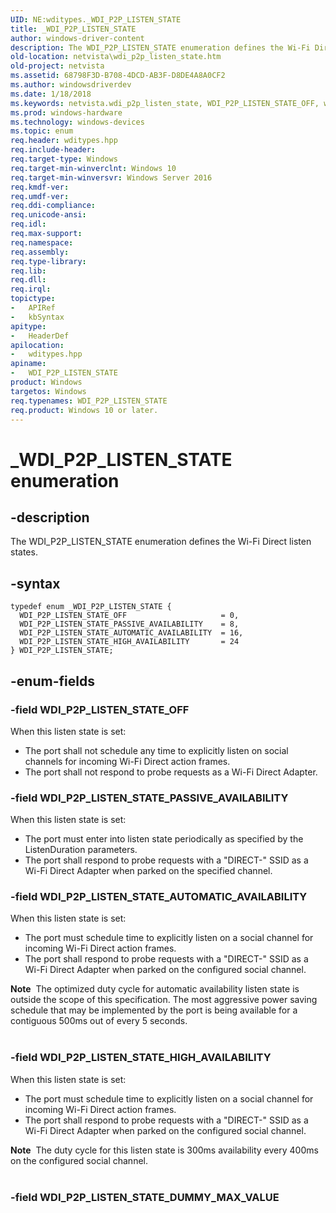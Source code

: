 ```yaml
---
UID: NE:wditypes._WDI_P2P_LISTEN_STATE
title: _WDI_P2P_LISTEN_STATE
author: windows-driver-content
description: The WDI_P2P_LISTEN_STATE enumeration defines the Wi-Fi Direct listen states.
old-location: netvista\wdi_p2p_listen_state.htm
old-project: netvista
ms.assetid: 68798F3D-B708-4DCD-AB3F-D8DE4A8A0CF2
ms.author: windowsdriverdev
ms.date: 1/18/2018
ms.keywords: netvista.wdi_p2p_listen_state, WDI_P2P_LISTEN_STATE_OFF, wditypes/WDI_P2P_LISTEN_STATE, wditypes/WDI_P2P_LISTEN_STATE_OFF, wditypes/WDI_P2P_LISTEN_STATE_HIGH_AVAILABILITY, netvista.wifi_p2p_listen_state, WDI_P2P_LISTEN_STATE_HIGH_AVAILABILITY, wditypes/WDI_P2P_LISTEN_STATE_PASSIVE_AVAILABILITY, WDI_P2P_LISTEN_STATE, _WDI_P2P_LISTEN_STATE, wditypes/WDI_P2P_LISTEN_STATE_AUTOMATIC_AVAILABILITY, WDI_P2P_LISTEN_STATE enumeration [Device and Driver Installation], WDI_P2P_LISTEN_STATE_PASSIVE_AVAILABILITY, WDI_P2P_LISTEN_STATE_AUTOMATIC_AVAILABILITY
ms.prod: windows-hardware
ms.technology: windows-devices
ms.topic: enum
req.header: wditypes.hpp
req.include-header: 
req.target-type: Windows
req.target-min-winverclnt: Windows 10
req.target-min-winversvr: Windows Server 2016
req.kmdf-ver: 
req.umdf-ver: 
req.ddi-compliance: 
req.unicode-ansi: 
req.idl: 
req.max-support: 
req.namespace: 
req.assembly: 
req.type-library: 
req.lib: 
req.dll: 
req.irql: 
topictype: 
-	APIRef
-	kbSyntax
apitype: 
-	HeaderDef
apilocation: 
-	wditypes.hpp
apiname: 
-	WDI_P2P_LISTEN_STATE
product: Windows
targetos: Windows
req.typenames: WDI_P2P_LISTEN_STATE
req.product: Windows 10 or later.
---
```


# _WDI_P2P_LISTEN_STATE enumeration


## -description


The WDI_P2P_LISTEN_STATE enumeration defines the Wi-Fi Direct listen states.


## -syntax


````
typedef enum _WDI_P2P_LISTEN_STATE { 
  WDI_P2P_LISTEN_STATE_OFF                     = 0,
  WDI_P2P_LISTEN_STATE_PASSIVE_AVAILABILITY    = 8,
  WDI_P2P_LISTEN_STATE_AUTOMATIC_AVAILABILITY  = 16,
  WDI_P2P_LISTEN_STATE_HIGH_AVAILABILITY       = 24
} WDI_P2P_LISTEN_STATE;
````


## -enum-fields




### -field WDI_P2P_LISTEN_STATE_OFF

When this listen state is set:
<ul>
<li>The port shall not schedule any time to explicitly listen on social channels for incoming Wi-Fi Direct action frames.</li>
<li>The port shall not respond to probe requests as a Wi-Fi Direct Adapter.</li>
</ul>

### -field WDI_P2P_LISTEN_STATE_PASSIVE_AVAILABILITY

When this listen state is set:
<ul>
<li>The port must enter into listen state periodically as specified by the ListenDuration parameters.</li>
<li>The port shall respond to probe requests with a "DIRECT-" SSID as a Wi-Fi Direct Adapter when parked on the specified channel.</li>
</ul>

### -field WDI_P2P_LISTEN_STATE_AUTOMATIC_AVAILABILITY

When this listen state is set:
<ul>
<li>The port must schedule time to explicitly listen on a social channel for incoming Wi-Fi Direct action frames.</li>
<li>The port shall respond to probe requests with a "DIRECT-" SSID as a Wi-Fi Direct Adapter when parked on the configured social channel.</li>
</ul><div class="alert"><b>Note</b>  The optimized duty cycle for automatic availability listen state is outside the scope of this specification. The most aggressive power saving schedule that may be implemented by the port is being available for a contiguous 500ms out of every 5 seconds.</div><div> </div>

### -field WDI_P2P_LISTEN_STATE_HIGH_AVAILABILITY

When this listen state is set:
<ul>
<li>The port must schedule time to explicitly listen on a social channel for incoming Wi-Fi Direct action frames.</li>
<li>The port shall respond to probe requests with a "DIRECT-" SSID as a Wi-Fi Direct Adapter when parked on the configured social channel.</li>
</ul><div class="alert"><b>Note</b>  The duty cycle for this listen state is 300ms availability every 400ms on the configured social channel.</div><div> </div>

### -field WDI_P2P_LISTEN_STATE_DUMMY_MAX_VALUE



